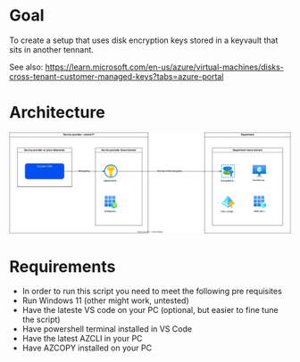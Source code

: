 # Goal
To create a setup that uses disk encryption keys stored in a keyvault that sits in another tennant.

See also:
https://learn.microsoft.com/en-us/azure/virtual-machines/disks-cross-tenant-customer-managed-keys?tabs=azure-portal

# Architecture
![Diagram](./images/BYOK-crossTennant.drawio.svg "Diagram")

# Requirements
- In order to run this script you need to meet the following pre requisites
- Run Windows 11 (other might work, untested)
- Have the lateste VS code on your PC (optional, but easier to fine tune the script)
- Have powershell terminal installed in VS Code
- Have the latest AZCLI in your PC
- Have AZCOPY installed on your PC





